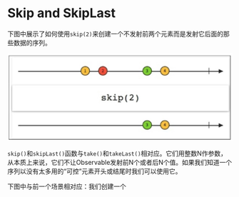 # Skip and SkipLast

下图中展示了如何使用`skip(2)`来创建一个不发射前两个元素而是发射它后面的那些数据的序列。

![](chapter4_10.png)

`skip()`和`skipLast()`函数与`take()`和`takeLast()`相对应。它们用整数N作参数，从本质上来说，它们不让Observable发射前N个或者后N个值。如果我们知道一个序列以没有太多用的“可控”元素开头或结尾时我们可以使用它。

下图中与前一个场景相对应：我们创建一个